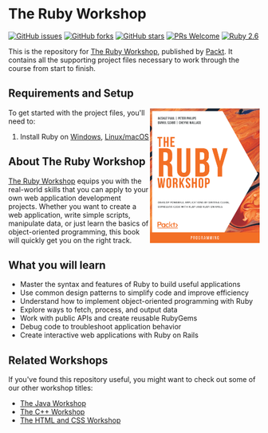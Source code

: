 # The Ruby Workshop
[![GitHub issues](https://img.shields.io/github/issues/PacktWorkshops/The-Ruby-Workshop.svg)](https://github.com/PacktWorkshops/The-Ruby-Workshop/issues)
[![GitHub forks](https://img.shields.io/github/forks/PacktWorkshops/The-Ruby-Workshop.svg)](https://github.com/PacktWorkshops/The-Ruby-Workshop/network)
[![GitHub stars](https://img.shields.io/github/stars/PacktWorkshops/The-Ruby-Workshop.svg)](https://github.com/PacktWorkshops/The-Ruby-Workshop/stargazers)
[![PRs Welcome](https://img.shields.io/badge/PRs-welcome-brightgreen.svg)](https://github.com/PacktWorkshops/The-Ruby-Workshop/pulls)
[![Ruby 2.6](https://img.shields.io/badge/Ruby-2.6-blue.svg)](https://rubyinstaller.org/)

This is the repository for [The Ruby Workshop](https://www.amazon.com/Ruby-Workshop-Interactive-Approach-Learning-dp-1838642366/dp/1838642366/ref=mt_other?_encoding=UTF8&me=&qid=1611065340&utm_source=github&utm_medium=repository&utm_campaign=9781838642365&utm_term=Ruby&utm_content=The%20Ruby%20Workshop), published by [Packt](https://www.packtpub.com/?utm_source=github). It contains all the supporting project files necessary to work through the course from start to finish.

## Requirements and Setup
<a href="https://www.amazon.com/Ruby-Workshop-Interactive-Approach-Learning-dp-1838642366/dp/1838642366/ref=mt_other?_encoding=UTF8&me=&qid=1611065340&utm_source=github&utm_medium=repository&utm_campaign=9781838642365&utm_term=Ruby&utm_content=The%20Ruby%20Workshop"><img src="https://github.com/PacktWorkshops/Workshop-Covers/blob/master/The%20Ruby%20Workshop.png" alt="The Ruby Workshop" height="270px" width="220px" align="right" this.target="_blank"></a>

To get started with the project files, you'll need to:
1. Install Ruby on [Windows](https://rubyinstaller.org/), [Linux/macOS](http://rvm.io/)

## About The Ruby Workshop
[The Ruby Workshop](https://www.amazon.com/Ruby-Workshop-Interactive-Approach-Learning-dp-1838642366/dp/1838642366/ref=mt_other?_encoding=UTF8&me=&qid=1611065340&utm_source=github&utm_medium=repository&utm_campaign=9781838642365&utm_term=Ruby&utm_content=The%20Ruby%20Workshop) equips you with the real-world skills that you can apply to your own web application development projects. Whether you want to create a web application, write simple scripts, manipulate data, or just learn the basics of object-oriented programming, this book will quickly get you on the right track.

## What you will learn
* Master the syntax and features of Ruby to build useful applications
* Use common design patterns to simplify code and improve efficiency
* Understand how to implement object-oriented programming with Ruby
* Explore ways to fetch, process, and output data
* Work with public APIs and create reusable RubyGems
* Debug code to troubleshoot application behavior
* Create interactive web applications with Ruby on Rails 

## Related Workshops
If you've found this repository useful, you might want to check out some of our other workshop titles:
* [The Java Workshop](https://www.amazon.com/Java-Workshop-Interactive-Approach-Learning-ebook/dp/B07ZX1NDZ6/ref=sr_1_1?dchild=1&keywords=The%20Java%20Workshop&qid=1611053201&sr=8-1&utm_source=GitHub&utm_medium=Repository&utm_campaign=9781838986698&utm_term=Java&utm_content=The%20Java%20Workshop)
* [The C++ Workshop](https://www.amazon.com/Workshop-New-Interactive-Approach-Learning/dp/183921662X/ref=sr_1_1?dchild=1&keywords=The%20C%2B%2B%20Workshop&qid=1610976829&sr=8-1&utm_source=github&utm_medium=repository&utm_campaign=9781839216626&utm_term=C%2B%2B&utm_content=The%20C%2B%2B%20Workshop)
* [The HTML and CSS Workshop](https://www.amazon.com/HTML-CSS-Workshop-Interactive-Approach-ebook/dp/B082926TQG/ref=sr_1_1?dchild=1&keywords=The%20HTML%20and%20CSS%20Workshop&qid=1611056782&sr=8-1&utm_source=GitHub&utm_medium=Repository&utm_campaign=9781838824532&utm_term=HTML%20and%20CSS&utm_content=The%20HTML%20and%20CSS%20Workshop)


